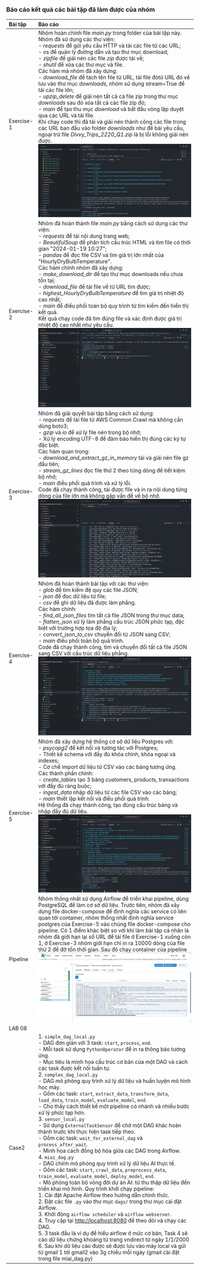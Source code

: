 ### Báo cáo kết quả các bài tập đã làm được của nhóm 
| Bài tập | Báo cáo |
|:---|:---|
| Exercise-1 | Nhóm hoàn chỉnh file *main.py* trong folder của bài tập này. Nhóm đã sử dụng các thư viện:<br>- *requests* để gửi yêu cầu HTTP và tải các file từ các URL; <br>- *os* để quản lý đường dẫn và tạo thư mục download;<br>- *zipfile* để giải nén các file *zip* được tải về;<br>- *shutil* để xóa các thư mục và file.<br> Các hàm mà nhóm đã xây dựng:<br>- *download_file* để tách tên file từ URL, tải file đótừ URL đó về lưu vào thư mục *downloads*, nhóm sử dụng stream=True để tải các file lớn;<br>- *upzip_delete* để giải nén tất cả cá file zip trong thư mục *downloads* sau đó xóa tất cả các file zip đó;<br>- *main* để tạo thu mục *download* và bắt đầu vòng lặp duyệt qua các URL và tải file.<br>Khi chạy code thì đã tải và giải nén thành công các file trong các URL ban đầu vào folder *downloads* như đề bài yêu cầu, ngoại trừ file *Divvy_Trips_2220_Q1.zip* là bị lỗi không giải nén được. ![](/images/ex1.png) |
| Exercise-2 | Nhóm đã hoàn thành file *main.py* bằng cách sử dụng các thư viện:<br>- *requests* để tải nội dung trang web;<br>- *BeautifulSoup* để phân tích cấu trúc HTML và tìm file có thời gian "2024-01-19 10:27";<br>- *pandas* để đọc file CSV và tìm giá trị lớn nhất của "HourlyDryBulbTemperature".<br>Các hàm chính nhóm đã xây dựng:<br>- *make_download_dir* để tạo thư mục downloads nếu chưa tồn tại;<br>- *download_file* để tải file về từ URL tìm được;<br>- *highest_HourlyDryBulbTemperature* để tìm giá trị nhiệt độ cao nhất;<br>- *main* để điều phối toàn bộ quy trình từ tìm kiếm đến hiển thị kết quả.<br>Kết quả chạy code đã tìm đúng file và xác định được giá trị nhiệt độ cao nhất như yêu cầu. ![](/images/ex2.png) |
| Exercise-3 | Nhóm đã giải quyết bài tập bằng cách sử dụng:<br>- *requests* để tải file từ AWS Common Crawl mà không cần dùng boto3;<br>- *gzip* và *io* để xử lý file nén trong bộ nhớ;<br>- Xử lý encoding UTF-8 để đảm bảo hiển thị đúng các ký tự đặc biệt.<br>Các hàm quan trọng:<br>- *download_and_extract_gz_in_memory* tải và giải nén file gz đầu tiên;<br>- *stream_gz_lines* đọc file thứ 2 theo từng dòng để tiết kiệm bộ nhớ;<br>- *main* điều phối quá trình và xử lý lỗi.<br>Code đã chạy thành công, tải được file và in ra nội dung từng dòng của file lớn mà không gặp vấn đề về bộ nhớ. ![](/images/ex3.png) |
| Exercise-4 | Nhóm đã hoàn thành bài tập với các thư viện:<br>- *glob* để tìm kiếm đệ quy các file JSON;<br>- *json* để đọc dữ liệu từ file;<br>- *csv* để ghi dữ liệu đã được làm phẳng.<br>Các hàm chính:<br>- *find_all_json_files* tìm tất cả file JSON trong thư mục data;<br>- *flatten_json* xử lý làm phẳng cấu trúc JSON phức tạp, đặc biệt với trường hợp tọa độ địa lý;<br>- *convert_json_to_csv* chuyển đổi từ JSON sang CSV;<br>- *main* điều phối toàn bộ quá trình.<br>Code đã chạy thành công, tìm và chuyển đổi tất cả file JSON sang CSV với cấu trúc dữ liệu phẳng. ![](/images/ex4.png) |
| Exercise-5 | Nhóm đã xây dựng hệ thống cơ sở dữ liệu Postgres với:<br>- *psycopg2* để kết nối và tương tác với Postgres;<br>- Thiết kế schema với đầy đủ khóa chính, khóa ngoại và indexes;<br>- Cơ chế import dữ liệu từ CSV vào các bảng tương ứng.<br>Các thành phần chính:<br>- *create_tables* tạo 3 bảng customers, products, transactions với đầy đủ ràng buộc;<br>- *ingest_data* nhập dữ liệu từ các file CSV vào các bảng;<br>- *main* thiết lập kết nối và điều phối quá trình.<br>Hệ thống đã chạy thành công, tạo đúng cấu trúc bảng và nhập đầy đủ dữ liệu. ![](/images/ex5.png) |
| Pipeline | Nhóm thống nhất sử dụng Airflow để triển khai pipeline, dùng PostgreSQL để làm cơ sở dữ liệu. Trước tiên, nhóm đã xây dựng file docker-compose để định nghĩa các service có liên quan tới container, nhóm thống nhất định nghĩa service postgres của Exercise-5 vào chúng file docker-compose cho pipeline. Có 1 điểm khác biệt so với khi làm bài tập cá nhân là nhóm đã giới hạn lại số URL để tải file ở Exercise-1 xuống còn 1, ở Exercise-3 nhóm giới hạn chỉ in ra 10000 dòng của file thứ 2 để đỡ tốn thời gian. Sau đó chạy container của pipeline ![](/images/pipeline.png) |
|LAB 08||
|Case2| 1. `simple_dag_local.py`<br>- DAG đơn giản với 3 task: `start`, `process`, `end`.<br>- Mỗi task sử dụng `PythonOperator` để in ra thông báo tương ứng.<br>- Mục tiêu là minh họa cấu trúc cơ bản của một DAG và cách các task được kết nối tuần tự.<br> 2. `complex_dag_local.py`<br>- DAG mô phỏng quy trình xử lý dữ liệu và huấn luyện mô hình học máy.<br>- Gồm các task: `start`, `extract_data`, `transform_data`, `load_data`, `train_model`, `evaluate_model`, `end`.<br>- Cho thấy cách thiết kế một pipeline có nhánh và nhiều bước xử lý phức tạp hơn.<br> 3. `sensor_local.py`<br>- Sử dụng `ExternalTaskSensor` để chờ một DAG khác hoàn thành trước khi thực hiện task tiếp theo.<br>- Gồm các task: `wait_for_external_dag` và `process_after_wait`.<br>- Minh họa cách đồng bộ hóa giữa các DAG trong Airflow.<br> 4. `miai_dag.py`<br>- DAG chính mô phỏng quy trình xử lý dữ liệu AI thực tế.<br>- Gồm các task: `start`, `crawl_data`, `preprocess_data`, `train_model`, `evaluate_model`, `deploy_model`, `end`.<br>- Mô phỏng toàn bộ vòng đời dự án AI: từ thu thập dữ liệu đến triển khai mô hình. Quy trình khởi chạy pipeline:<br>1. Cài đặt Apache Airflow theo hướng dẫn chính thức.<br>2. Đặt các file `.py` vào thư mục `dags/` trong thư mục cài đặt Airflow.<br>3. Khởi động `airflow scheduler` và `airflow webserver`.<br>4. Truy cập tại [http://localhost:8080](http://localhost:8080) để theo dõi và chạy các DAG.<br>5. 3 task đầu là ví dụ để hiểu airflow ở mức cơ bản, Task 4 sẽ cào dữ liệu chứng khoáng từ trang vndirect từ ngày 1/1/2000<br>6. Sau khi dữ liệu cào được sẽ được lưu vào máy local và gửi từ gmail 1 tới gmail2 vào 3g chiều mỗi ngày (gmail cài đặt trong file miai_dag.py)|